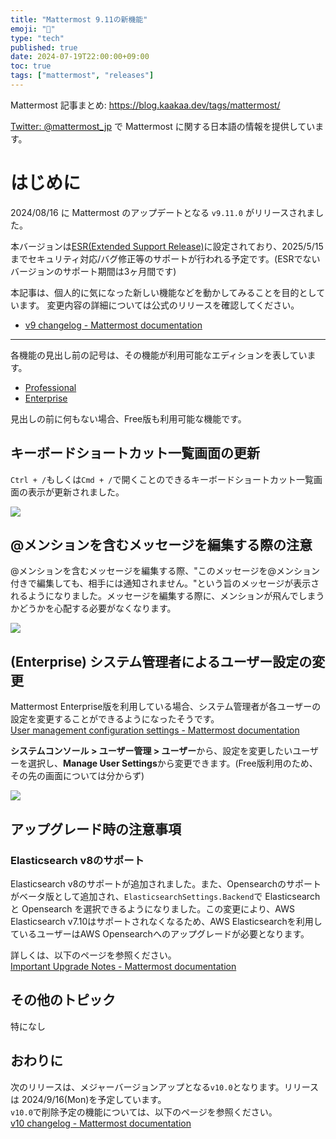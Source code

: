 ```yaml
---
title: "Mattermost 9.11の新機能"
emoji: "🎉"
type: "tech"
published: true
date: 2024-07-19T22:00:00+09:00
toc: true
tags: ["mattermost", "releases"]
---
```


Mattermost 記事まとめ: https://blog.kaakaa.dev/tags/mattermost/

[Twitter: @mattermost_jp](https://twitter.com/mattermost_jp) で Mattermost に関する日本語の情報を提供しています。

# はじめに

2024/08/16 に Mattermost のアップデートとなる `v9.11.0` がリリースされました。  

本バージョンは[ESR(Extended Support Release)](https://docs.mattermost.com/upgrade/extended-support-release.html)に設定されており、2025/5/15までセキュリティ対応/バグ修正等のサポートが行われる予定です。(ESRでないバージョンのサポート期間は3ヶ月間です)

本記事は、個人的に気になった新しい機能などを動かしてみることを目的としています。
変更内容の詳細については公式のリリースを確認してください。

- [v9 changelog \- Mattermost documentation](https://docs.mattermost.com/about/mattermost-v9-changelog.html#release-v9-11-extended-support-release)

---

各機能の見出し前の記号は、その機能が利用可能なエディションを表しています。

- [Professional](https://mattermost.com/pricing/)
- [Enterprise](https://mattermost.com/pricing/)

見出しの前に何もない場合、Free版も利用可能な機能です。

## キーボードショートカット一覧画面の更新

`Ctrl + /`もしくは`Cmd + /`で開くことのできるキーボードショートカット一覧画面の表示が更新されました。

![](https://blog.kaakaa.dev/images/posts/mattermost/releases-9.11/channels-keyboard-shortcut.png)

## @メンションを含むメッセージを編集する際の注意

@メンションを含むメッセージを編集する際、"このメッセージを@メンション付きで編集しても、相手には通知されません。"という旨のメッセージが表示されるようになりました。メッセージを編集する際に、メンションが飛んでしまうかどうかを心配する必要がなくなります。

![](https://blog.kaakaa.dev/images/posts/mattermost/releases-9.11/channels-edit-message.png)

## (Enterprise) システム管理者によるユーザー設定の変更

Mattermost Enterprise版を利用している場合、システム管理者が各ユーザーの設定を変更することができるようになったそうです。  
[User management configuration settings \- Mattermost documentation](https://docs.mattermost.com/configure/user-management-configuration-settings.html)

**システムコンソール > ユーザー管理 > ユーザー**から、設定を変更したいユーザーを選択し、**Manage User Settings**から変更できます。(Free版利用のため、その先の画面については分からず)

![](https://blog.kaakaa.dev/images/posts/mattermost/releases-9.11/channels-manage-user-settings.png)


## アップグレード時の注意事項


### Elasticsearch v8のサポート

Elasticsearch v8のサポートが追加されました。また、Opensearchのサポートがベータ版として追加され、`ElasticsearchSettings.Backend`で Elasticsearch と Opensearch を選択できるようになりました。この変更により、AWS Elasticsearch v7.10はサポートされなくなるため、AWS Elasticsearchを利用しているユーザーはAWS Opensearchへのアップグレードが必要となります。

詳しくは、以下のページを参照ください。  
[Important Upgrade Notes \- Mattermost documentation](https://docs.mattermost.com/upgrade/important-upgrade-notes.html)

## その他のトピック

特になし

## おわりに
次のリリースは、メジャーバージョンアップとなる`v10.0`となります。リリースは 2024/9/16(Mon)を予定しています。  
`v10.0`で削除予定の機能については、以下のページを参照ください。  
[v10 changelog \- Mattermost documentation](https://docs.mattermost.com/about/mattermost-v10-changelog.html)

